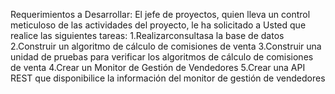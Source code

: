 Requerimientos a Desarrollar:
El  jefe  de  proyectos,  quien  lleva  un  control  meticuloso  de  las  actividades  del  proyecto,  le  ha solicitado a Usted que realice las siguientes tareas:
1.Realizarconsultasa la base de datos
2.Construir un algoritmo de cálculo de comisiones de venta
3.Construir una unidad de pruebas para verificar los algoritmos de cálculo de comisiones de venta
4.Crear un Monitor de Gestión de Vendedores
5.Crear una API REST que disponibilice la información del monitor de gestión de vendedores

